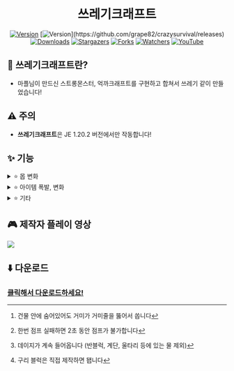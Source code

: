 <div align="center">

# 쓰레기크래프트
[![Version](https://img.shields.io/badge/Version-1.1.5-6047ff?&logo=Webpack&logoColor=ffffff&style=for-the-badge&style=flat-square)](https://github.com/grape82/crazysurvival/releases)
[![Version](https://img.shields.io/badge/MC-1.20.2-6047ff?&logo=Webpack&logoColor=ffffff&style=for-the-badge&style=flat-square&color="yellow")](https://github.com/grape82/crazysurvival/releases)
[![Downloads](https://img.shields.io/github/downloads/grape82/crazysurvival/total?label=Downloads&style=for-the-badge&style=flat-square)](https://github.com/grape82/crazysurvival/releases)
[![Stargazers](https://img.shields.io/github/stars/grape82/crazysurvival?label=stars&style=for-the-badge&style=flat-square)](https://github.com/grape82/crazysurvival/stargazers)
[![Forks](https://img.shields.io/github/forks/grape82/crazysurvival?label=forks&style=for-the-badge&style=flat-square)](https://github.com/grape82/crazysurvival/releases/forks)
[![Watchers](https://img.shields.io/github/watchers/grape82/crazysurvival?label=watchers&style=for-the-badge&style=flat-square)](https://github.com/grape82/crazysurvival/watchers)
[![YouTube](https://img.shields.io/badge/YouTube-포도-red.svg?logo=youtube)](https://www.youtube.com/channel/UCRO5ekxPBR5WIsYozR92gUw)


</div>

[^spidercobweb]: 건물 안에 숨어있어도 거미가 거미줄을 뚫어서 쏩니다
[^luckyblock]: 구리 블럭은 직접 제작하면 됍니다
[^water]: 데이지가 계속 들어옵니다 (반블럭, 계단, 울타리 등에 있는 물 제외)
[^failjump]: 한번 점프 실패하면 2초 동안 점프가 불가합니다

## 💬 쓰레기크래프트란?
- 마플님이 만드신 스트롱몬스터, 억까크래프트를 구현하고 합쳐서 쓰레기 같이 만들었습니다!

## ⚠️ 주의
- **쓰레기크래프트**은 JE 1.20.2 버전에서만 작동합니다!

## ✨ 기능
<details><summary>⭐ 몹 변화</summary>
  
- 플레이어를 제외한 모든 몹은 신속 3
- 스켈레톤은 화염 활을 가지고 있음
- 거미가 거미줄을 쏨 (0.1%)[^spidercobweb]
- 모든 크리퍼는 항상 충전된 크리퍼, 바로 터짐
- 몹들이 멀리서도 플레이어 인식
- 10초마다 몹들 강제 공격 (데미지 0)
- 모든 드라운드가 삼지창 가지고 있음
- 플레이어를 제외한 모든 몹은 체력이 1줄 늘음
  
</details>

<details><summary>⭐ 아이템 폭발, 변화</summary>
  
- 아이템 폭발 (3%)
- 경험치 폭발 (2%)
- 철 원석이 석영으로 (50%)
- 금 원석이 금 발판으로 (50%)
- 구리 원석이 위더 5마리로 (0.01%)
- 다이아몬드가 청금석으로 (20%)
- 흑요석이 검은색 양털로 (10%)
- 조약돌이 안산암으로 (10%)
  
</details>

<details><summary>⭐ 기타</summary>
  
- 점프 실패 (25%)[^failjump]
- 물에 있으면 데미지 1[^water]
- 항상 밤
- 구리 블럭으로 럭키블럭을 굴릴 수 있음[^luckyblock]
  
</details>

## 🎮 제작자 플레이 영상
[![](https://img.youtube.com/vi/ZY1QD1L5jTc/0.jpg)](https://www.youtube.com/watch?v=ZY1QD1L5jTc)

## ⬇️ 다운로드
### [클릭해서 다운로드하세요!](https://github.com/grape82/crazysurvival/releases)
